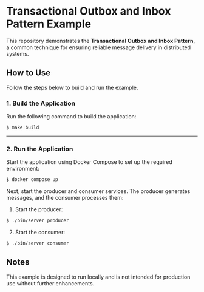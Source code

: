 # Transactional Outbox and Inbox Pattern Example

This repository demonstrates the **Transactional Outbox and Inbox Pattern**, a common technique for ensuring reliable message delivery in distributed systems.

## How to Use

Follow the steps below to build and run the example.

### 1. Build the Application

Run the following command to build the application:

```bash
$ make build
```

---

### 2. Run the Application

Start the application using Docker Compose to set up the required environment:

```bash
$ docker compose up
```

Next, start the producer and consumer services. The producer generates messages, and the consumer processes them:

1. Start the producer:

```bash
$ ./bin/server producer
```

2. Start the consumer:

```bash
$ ./bin/server consumer
```

## Notes

This example is designed to run locally and is not intended for production use without further enhancements.

